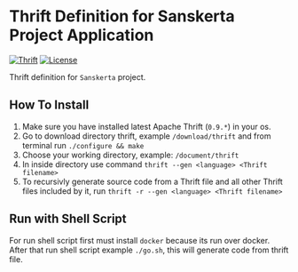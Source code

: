 # Thrift Definition for Sanskerta Project Application

[![Thrift](https://img.shields.io/badge/Apache%20Thrift-0.9.3-yellow.svg)](https://thrift.apache.org/)
[![License](https://img.shields.io/badge/license-MIT-44897A.svg)](https://github.com/dynastymasra/SanskertaThrift/blob/master/LICENSE)

Thrift definition for `Sanskerta` project.

## How To Install

1. Make sure you have installed latest Apache Thrift (`0.9.*`) in your os.
2. Go to download directory thrift, example `/download/thrift` and from terminal run `./configure && make`
3. Choose your working directory, example: `/document/thrift`
4. In inside directory use command `thrift --gen <language> <Thrift filename>`
5. To recursivly generate source code from a Thrift file and all other Thrift files included by it, run `thrift -r --gen <language> <Thrift filename>`

## Run with Shell Script

For run shell script first must install `docker` because its run over docker.
After that run shell script example `./go.sh`, this will generate code from thrift file.
